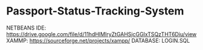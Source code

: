 # Passport-Status-Tracking-System

NETBEANS IDE: https://drive.google.com/file/d/11hdHIMlryZtGAHSjcGGIxTSQzTHT6Diu/view
XAMMP: https://sourceforge.net/projects/xampp/
DATABASE: LOGIN.SQL
